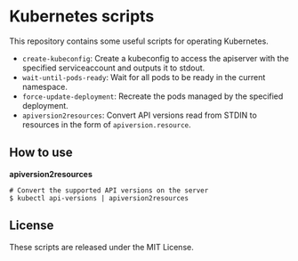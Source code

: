 # Kubernetes scripts

This repository contains some useful scripts for operating Kubernetes.

- `create-kubeconfig`: Create a kubeconfig to access the apiserver with the specified serviceaccount and outputs it to stdout.
- `wait-until-pods-ready`: Wait for all pods to be ready in the current namespace.
- `force-update-deployment`: Recreate the pods managed by the specified deployment.
- `apiversion2resources`: Convert API versions read from STDIN to resources in the form of `apiversion.resource`.

## How to use

**apiversion2resources**

```
# Convert the supported API versions on the server
$ kubectl api-versions | apiversion2resources
```

## License

These scripts are released under the MIT License.
